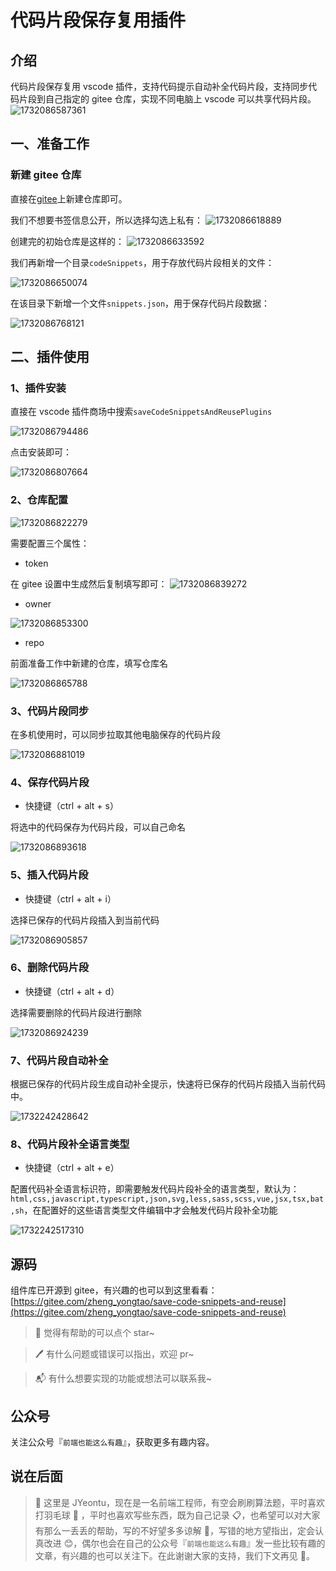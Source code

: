 # 代码片段保存复用插件

## 介绍

代码片段保存复用 vscode 插件，支持代码提示自动补全代码片段，支持同步代码片段到自己指定的 gitee 仓库，实现不同电脑上 vscode 可以共享代码片段。
![1732086587361](https://gitee.com/zheng_yongtao/save-code-snippets-and-reuse/raw/master/images/README/1732086587361.png)

## 一、准备工作

### 新建 gitee 仓库

直接在[gitee](https://gitee.com/)上新建仓库即可。

我们不想要书签信息公开，所以选择勾选上私有：
![1732086618889](https://gitee.com/zheng_yongtao/save-code-snippets-and-reuse/raw/master/images/README/1732086618889.png)

创建完的初始仓库是这样的：
![1732086633592](https://gitee.com/zheng_yongtao/save-code-snippets-and-reuse/raw/master/images/README/1732086633592.png)

我们再新增一个目录`codeSnippets`，用于存放代码片段相关的文件：

![1732086650074](https://gitee.com/zheng_yongtao/save-code-snippets-and-reuse/raw/master/images/README/1732086650074.png)

在该目录下新增一个文件`snippets.json`，用于保存代码片段数据：

![1732086768121](https://gitee.com/zheng_yongtao/save-code-snippets-and-reuse/raw/master/images/README/1732086768121.png)

## 二、插件使用

### 1、插件安装

直接在 vscode 插件商场中搜索`saveCodeSnippetsAndReusePlugins`

![1732086794486](https://gitee.com/zheng_yongtao/save-code-snippets-and-reuse/raw/master/images/README/1732086794486.png)

点击安装即可：

![1732086807664](https://gitee.com/zheng_yongtao/save-code-snippets-and-reuse/raw/master/images/README/1732086807664.png)

### 2、仓库配置

![1732086822279](https://gitee.com/zheng_yongtao/save-code-snippets-and-reuse/raw/master/images/README/1732086822279.png)

需要配置三个属性：

- token

在 gitee 设置中生成然后复制填写即可：
![1732086839272](https://gitee.com/zheng_yongtao/save-code-snippets-and-reuse/raw/master/images/README/1732086839272.png)

- owner

![1732086853300](https://gitee.com/zheng_yongtao/save-code-snippets-and-reuse/raw/master/images/README/1732086853300.png)

- repo

前面准备工作中新建的仓库，填写仓库名

![1732086865788](https://gitee.com/zheng_yongtao/save-code-snippets-and-reuse/raw/master/images/README/1732086865788.png)

### 3、代码片段同步

在多机使用时，可以同步拉取其他电脑保存的代码片段

![1732086881019](https://gitee.com/zheng_yongtao/save-code-snippets-and-reuse/raw/master/images/README/1732086881019.png)

### 4、保存代码片段

- 快捷键（ctrl + alt + s）

将选中的代码保存为代码片段，可以自己命名

![1732086893618](https://gitee.com/zheng_yongtao/save-code-snippets-and-reuse/raw/master/images/README/1732086893618.png)

### 5、插入代码片段

- 快捷键（ctrl + alt + i）

选择已保存的代码片段插入到当前代码

![1732086905857](https://gitee.com/zheng_yongtao/save-code-snippets-and-reuse/raw/master/images/README/1732086905857.png)

### 6、删除代码片段

- 快捷键（ctrl + alt + d）

选择需要删除的代码片段进行删除

![1732086924239](https://gitee.com/zheng_yongtao/save-code-snippets-and-reuse/raw/master/images/README/1732086924239.png)

### 7、代码片段自动补全

根据已保存的代码片段生成自动补全提示，快速将已保存的代码片段插入当前代码中。

![1732242428642](https://gitee.com/zheng_yongtao/save-code-snippets-and-reuse/raw/master/images/README/1732242428642.png)

### 8、代码片段补全语言类型

- 快捷键（ctrl + alt + e）

配置代码补全语言标识符，即需要触发代码片段补全的语言类型，默认为：`html,css,javascript,typescript,json,svg,less,sass,scss,vue,jsx,tsx,bat,sh`，在配置好的这些语言类型文件编辑中才会触发代码片段补全功能

![1732242517310](https://gitee.com/zheng_yongtao/save-code-snippets-and-reuse/raw/master/images/README/1732242517310.png)

## 源码

组件库已开源到 gitee，有兴趣的也可以到这里看看：[https://gitee.com/zheng_yongtao/save-code-snippets-and-reuse](https://gitee.com/zheng_yongtao/save-code-snippets-and-reuse)

> 🌟 觉得有帮助的可以点个 star~

> 🖊 有什么问题或错误可以指出，欢迎 pr~

> 📬 有什么想要实现的功能或想法可以联系我~

## 公众号

关注公众号『`前端也能这么有趣`』，获取更多有趣内容。

## 说在后面

> 🎉 这里是 JYeontu，现在是一名前端工程师，有空会刷刷算法题，平时喜欢打羽毛球 🏸 ，平时也喜欢写些东西，既为自己记录 📋，也希望可以对大家有那么一丢丢的帮助，写的不好望多多谅解 🙇，写错的地方望指出，定会认真改进 😊，偶尔也会在自己的公众号『`前端也能这么有趣`』发一些比较有趣的文章，有兴趣的也可以关注下。在此谢谢大家的支持，我们下文再见 🙌。
